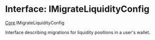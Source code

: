 # Interface: IMigrateLiquidityConfig

[Core](../modules/Core.md).IMigrateLiquidityConfig

Interface describing migrations for liquidity
positions in a user's wallet.
